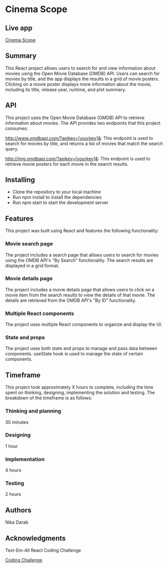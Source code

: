 # Cinema Scope

## Live app

[Cinema Scope](https://cinemascope.netlify.app/)

## Summary

This React project allows users to search for and view information about movies using the Open Movie Database (OMDB) API. Users can search for movies by title, and the app displays the results in a grid of movie posters. Clicking on a movie poster displays more information about the movie, including its title, release year, runtime, and plot summary.

## API

This project uses the Open Movie Database (OMDB) API to retrieve information about movies. The API provides two endpoints that this project consumes:

http://www.omdbapi.com/?apikey=[yourkey]&: This endpoint is used to search for movies by title, and returns a list of movies that match the search query.


http://img.omdbapi.com/?apikey=[yourkey]&: This endpoint is used to retrieve movie posters for each movie in the search results.

## Installing

- Clone the repository to your local machine
- Run npm install to install the dependencies
- Run npm start to start the development server

## Features

This project was built using React and features the following functionality:

### Movie search page

The project includes a search page that allows users to search for movies using the OMDB API's "By Search" functionality. The search results are displayed in a grid format.

### Movie details page

The project includes a movie details page that allows users to click on a movie item from the search results to view the details of that movie. The details are retrieved from the OMDB API's "By ID" functionality.

### Multiple React components

The project uses multiple React components to organize and display the UI.

### State and props

The project uses both state and props to manage and pass data between components. useState hook is used to manage the state of certain components.

## Timeframe

This project took approximately X hours to complete, including the time spent on thinking, designing, implementing the solution and testing. The breakdown of the timeframe is as follows:

### Thinking and planning

30 minutes

### Designing

1 hour

### Implementation

4 hours

### Testing

2 hours

## Authors

Nika Darab

## Acknowledgments

Text-Em-All React Coding Challenge

[Coding Challenge](https://github.com/callemall/tea-react-challenge#text-em-all-react-coding-challenge)

